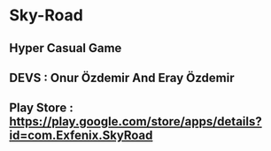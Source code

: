 # Sky-Road

## Hyper Casual Game

## DEVS : Onur Özdemir And Eray Özdemir

## Play Store : https://play.google.com/store/apps/details?id=com.Exfenix.SkyRoad
